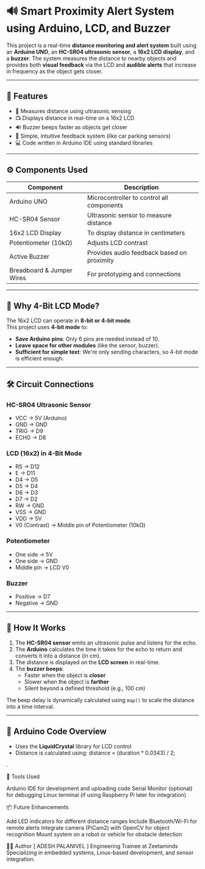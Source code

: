 # 🔊 Smart Proximity Alert System using Arduino, LCD, and Buzzer

This project is a real-time **distance monitoring and alert system** built using an **Arduino UNO**, an **HC-SR04 ultrasonic sensor**, a **16x2 LCD display**, and a **buzzer**. The system measures the distance to nearby objects and provides both **visual feedback** via the LCD and **audible alerts** that increase in frequency as the object gets closer.

---

## 📌 Features

- 📏 Measures distance using ultrasonic sensing
- 📺 Displays distance in real-time on a 16x2 LCD
- 🔊 Buzzer beeps faster as objects get closer
- 🧠 Simple, intuitive feedback system (like car parking sensors)
- 💻 Code written in Arduino IDE using standard libraries

---

## ⚙️ Components Used

| Component              | Description                                 |
|------------------------|---------------------------------------------|
| Arduino UNO            | Microcontroller to control all components   |
| HC-SR04 Sensor         | Ultrasonic sensor to measure distance       |
| 16x2 LCD Display       | To display distance in centimeters          |
| Potentiometer (10kΩ)   | Adjusts LCD contrast                        |
| Active Buzzer          | Provides audio feedback based on proximity |
| Breadboard & Jumper Wires | For prototyping and connections         |

---

## 🧠 Why 4-Bit LCD Mode?

The 16x2 LCD can operate in **8-bit or 4-bit mode**.  
This project uses **4-bit mode** to:

- **Save Arduino pins**: Only 6 pins are needed instead of 10.
- **Leave space for other modules** (like the sensor, buzzer).
- **Sufficient for simple text**: We're only sending characters, so 4-bit mode is efficient enough.

---

## 🛠️ Circuit Connections

### HC-SR04 Ultrasonic Sensor
- VCC → 5V (Arduino)
- GND → GND
- TRIG → D9
- ECHO → D8

### LCD (16x2) in 4-Bit Mode
- RS → D12  
- E  → D11  
- D4 → D5  
- D5 → D4  
- D6 → D3  
- D7 → D2  
- RW → GND  
- VSS → GND  
- VDD → 5V  
- V0 (Contrast) → Middle pin of Potentiometer (10kΩ)

### Potentiometer
- One side → 5V  
- One side → GND  
- Middle pin → LCD V0

### Buzzer
- Positive → D7  
- Negative → GND

---

## 🧾 How It Works

1. The **HC-SR04 sensor** emits an ultrasonic pulse and listens for the echo.
2. The **Arduino** calculates the time it takes for the echo to return and converts it into a distance (in cm).
3. The distance is displayed on the **LCD screen** in real-time.
4. The **buzzer beeps**:
   - Faster when the object is **closer**
   - Slower when the object is **farther**
   - Silent beyond a defined threshold (e.g., 100 cm)

The beep delay is dynamically calculated using `map()` to scale the distance into a time interval.

---

## 💾 Arduino Code Overview

- Uses the **LiquidCrystal** library for LCD control
- Distance is calculated using:
distance = (duration * 0.0343) / 2;

.

🧰 Tools Used

Arduino IDE for development and uploading code
Serial Monitor (optional) for debugging
Linux terminal (if using Raspberry Pi later for integration)

📦 Future Enhancements

Add LED indicators for different distance ranges
Include Bluetooth/Wi-Fi for remote alerts
Integrate camera (PiCam2) with OpenCV for object recognition
Mount system on a robot or vehicle for obstacle detection

👨‍💻 Author
[ ADESH PALANIVEL ]
Engineering Trainee at Zeetaminds
Specializing in embedded systems, Linux-based development, and sensor integration.


